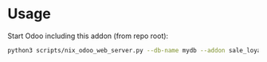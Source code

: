 # Usage

Start Odoo including this addon (from repo root):

```bash
python3 scripts/nix_odoo_web_server.py --db-name mydb --addon sale_loyalty_delivery
```

